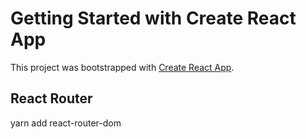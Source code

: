 # Getting Started with Create React App

This project was bootstrapped with [Create React App](https://github.com/facebook/create-react-app).

## React Router

yarn add react-router-dom
